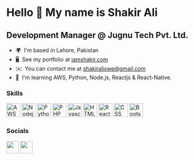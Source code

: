 Hello 👋 My name is Shakir Ali
==============================

Development Manager @ Jugnu Tech Pvt. Ltd.
---------------------------------------

*   🌍  I'm based in Lahore, Pakistan
*   🖥️  See my portfolio at [iamshakir.com](https://iamshakir.netlify.app/)
*   ✉️  You can contact me at [shakiraliswe@gmail.com](mailto:shakiraliswe@gmail.com)
*   🧠  I'm learning AWS, Python, Node.js, Reactjs & React-Native.

### Skills
<p align="left">
  <a href="https://aws.amazon.com/" target="_blank" rel="noreferrer"><img src="https://cdn.cdnlogo.com/logos/a/19/aws.svg" width="36" height="36" alt="AWS" /></a>
  <a href="https://nodejs.org/en/" target="_blank" rel="noreferrer"><img src="https://cdn.cdnlogo.com/logos/n/94/nodejs-icon.svg" width="36" height="36" alt="Nodejs" /></a>
  <a href="https://www.python.org/" target="_blank" rel="noreferrer"><img src="https://cdn.cdnlogo.com/logos/p/3/python.svg" width="36" height="36" alt="Python" /></a>
  <a href="https://www.php.net/" target="_blank" rel="noreferrer"><img src="https://cdn.cdnlogo.com/logos/p/79/php.svg" width="36" height="36" alt="PHP" /></a>
  <a href="https://developer.mozilla.org/en-US/docs/Web/JavaScript" target="_blank" rel="noreferrer"><img src="https://cdn.cdnlogo.com/logos/j/44/javascript.svg" width="36" height="36" alt="Javascript" /></a>
  <a href="https://developer.mozilla.org/en-US/docs/Glossary/HTML5" target="_blank" rel="noreferrer"><img src="https://cdn.cdnlogo.com/logos/h/90/html-5.svg" width="36" height="36" alt="HTML5" /></a>
  <a href="https://reactjs.org/" target="_blank" rel="noreferrer"><img src="https://cdn.cdnlogo.com/logos/r/63/react.svg" width="36" height="36" alt="React" /></a>
  <a href="https://www.w3.org/TR/CSS/#css" target="_blank" rel="noreferrer"><img src="https://cdn.cdnlogo.com/logos/c/18/css.svg" width="36" height="36" alt="CSS" /></a>
  <a href="https://getbootstrap.com/" target="_blank" rel="noreferrer"><img src="https://cdn.cdnlogo.com/logos/b/74/bootstrap-5.svg" width="36" height="36" alt="Bootstrap" /></a>
</p>
                    
### Socials
<p align="left"> 
  <a href="https://www.linkedin.com/in/shakiraliswe/" target="_blank" rel="noreferrer"><img src="https://cdn.cdnlogo.com/logos/l/66/linkedin-icon.svg" width="32" height="32" /></a>
  <a href="https://www.facebook.com/ShakirAliSWE/" target="_blank" rel="noreferrer"><img src="https://cdn.cdnlogo.com/logos/f/91/facebook-icon.svg" width="32" height="32" /></a>
</p>
